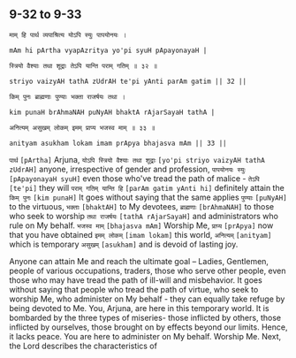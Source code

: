 ## 9-32 to 9-33


```shloka-sa
माम् हि पार्थ व्यपाश्रित्य योऽपि स्युः पापयोनयः ।
```
```shloka-sa-hk
mAm hi pArtha vyapAzritya yo'pi syuH pApayonayaH |
```
```shloka-sa
स्त्रियो वैश्याः तथा शूद्राः तेऽपि यान्ति पराम् गतिम् ॥ ३२ ॥
```
```shloka-sa-hk
striyo vaizyAH tathA zUdrAH te'pi yAnti parAm gatim || 32 ||
```

```shloka-sa
किम् पुनः ब्राह्मणाः पुण्याः भक्ता राजर्षयः तथा ।
```
```shloka-sa-hk
kim punaH brAhmaNAH puNyAH bhaktA rAjarSayaH tathA |
```
```shloka-sa
अनित्यम् असुखम् लोकम् इमम् प्राप्य भजस्व माम् ॥ ३३ ॥
```
```shloka-sa-hk
anityam asukham lokam imam prApya bhajasva mAm || 33 ||
```

`पार्थ` `[pArtha]` Arjuna, `योऽपि स्त्रियो वैश्याः तथा शूद्राः` `[yo'pi striyo vaizyAH tathA zUdrAH]` anyone, irrespective of gender and profession, `पापयोनयः स्युः` `[pApayonayaH syuH]` even those who've tread the path of malice - `तेऽपि` `[te'pi]` they will `पराम् गतिम् यान्ति हि` `[parAm gatim yAnti hi]` definitely attain the
`किम् पुनः` `[kim punaH]` It goes without saying that the same applies `पुण्याः` `[puNyAH]` to the virtuous, `भक्ताः` `[bhaktAH]` to My devotees, `ब्राह्मणाः` `[brAhmaNAH]` to those who seek to worship `तथा राजर्षयः` `[tathA rAjarSayaH]` and administrators who rule on My behalf. `भजस्व माम्` `[bhajasva mAm]` Worship Me, `प्राप्य` `[prApya]` now that you have obtained `इमम् लोकम्` `[imam lokam]` this world, `अनित्यम्` `[anityam]` which is temporary `असुखम्` `[asukham]` and is devoid of lasting joy.



Anyone can attain Me and reach the ultimate goal – Ladies, Gentlemen, people of various occupations, traders, those who serve other people, even those who may have tread the path of ill-will and misbehavior. It goes without saying that people who tread the path of virtue, who seek to worship Me, who administer on My behalf - they can equally take refuge by being devoted to Me. 
You, Arjuna, are here in this temporary world. It is bombarded by the three types of miseries- those inflicted by others, those inflicted by ourselves, those brought on by effects beyond our limits. Hence, it lacks peace.
You are here to administer on My behalf. Worship Me.
Next, the Lord describes the characteristics of 

